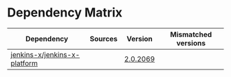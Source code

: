 # Dependency Matrix

Dependency | Sources | Version | Mismatched versions
---------- | ------- | ------- | -------------------
[jenkins-x/jenkins-x-platform](https://github.com/jenkins-x/jenkins-x-platform) |  | [2.0.2069](https://github.com/jenkins-x/jenkins-x-platform/releases/tag/v2.0.2069) | 

